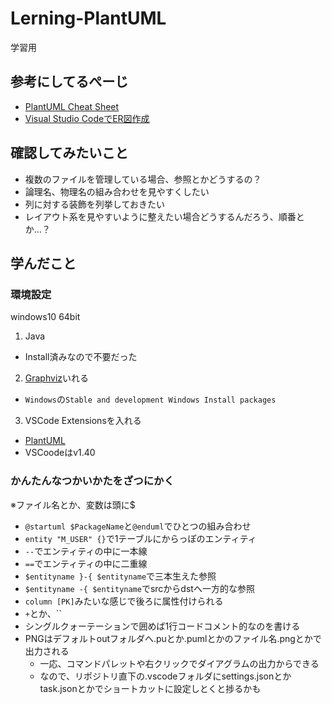 # Lerning-PlantUML
学習用

## 参考にしてるぺーじ

- [PlantUML Cheat Sheet](https://qiita.com/ogomr/items/0b5c4de7f38fd1482a48)
- [Visual Studio CodeでER図作成](https://qiita.com/kazuho39/items/99ed95efdcf3444b02a0)

## 確認してみたいこと

- 複数のファイルを管理している場合、参照とかどうするの？
- 論理名、物理名の組み合わせを見やすくしたい
- 列に対する装飾を列挙しておきたい
- レイアウト系を見やすいように整えたい場合どうするんだろう、順番とか…？

## 学んだこと

### 環境設定

windows10 64bit

1. Java
  - Install済みなので不要だった
2. [Graphviz](http://www.graphviz.org/)いれる
  - `Windows`の`Stable and development Windows Install packages`
3. VSCode Extensionsを入れる
  - [PlantUML](https://marketplace.visualstudio.com/items?itemName=jebbs.plantuml)
  - VSCoodeはv1.40

### かんたんなつかいかたをざつにかく

※ファイル名とか、変数は頭に$

- `@startuml $PackageName`と`@enduml`でひとつの組み合わせ
- `entity "M_USER" {}`で1テーブルにからっぽのエンティティ
- `--`でエンティティの中に一本線
- `==`でエンティティの中に二重線
- `$entityname }-{ $entityname`で三本生えた参照
- `$entityname -{ $entityname`でsrcからdstへ一方的な参照
- `column [PK]`みたいな感じで後ろに属性付けられる
- `+`とか、``
- シングルクォーテーションで囲めば1行コードコメント的なのを書ける
- PNGはデフォルトoutフォルダへ.puとか.pumlとかのファイル名.pngとかで出力される
  - 一応、コマンドパレットや右クリックでダイアグラムの出力からできる
  - なので、リポジトリ直下の.vscodeフォルダにsettings.jsonとかtask.jsonとかでショートカットに設定しとくと捗るかも
